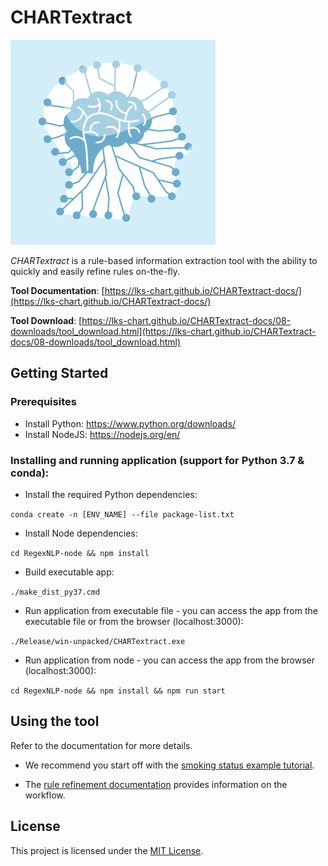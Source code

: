 # CHARTextract

![](./RegexNLP-node/icon.png)

*CHARTextract* is a rule-based information extraction tool with the ability to quickly and easily refine rules on-the-fly.

**Tool Documentation**: [https://lks-chart.github.io/CHARTextract-docs/](https://lks-chart.github.io/CHARTextract-docs/)

**Tool Download**: [https://lks-chart.github.io/CHARTextract-docs/08-downloads/tool_download.html](https://lks-chart.github.io/CHARTextract-docs/08-downloads/tool_download.html)


## Getting Started

### Prerequisites
- Install Python: https://www.python.org/downloads/
- Install NodeJS: https://nodejs.org/en/

### Installing and running application (support for Python 3.7 & conda):
- Install the required Python dependencies:

```conda create -n [ENV_NAME] --file package-list.txt```

- Install Node dependencies:

```cd RegexNLP-node && npm install```

- Build executable app:

```./make_dist_py37.cmd```

- Run application from executable file - you can access the app from the executable file or from the browser (localhost:3000):

`./Release/win-unpacked/CHARTextract.exe`


- Run application from node - you can access the app from the browser (localhost:3000):

```cd RegexNLP-node && npm install && npm run start```


## Using the tool

Refer to the documentation for more details.

- We recommend you start off with the [smoking status example tutorial](https://lks-chart.github.io/CHARTextract-docs/07-tutorials/02-smoking-variable-example.html).

- The [rule refinement documentation](https://lks-chart.github.io/CHARTextract-docs/05-rule-refinement/) provides information on the workflow.


## License

This project is licensed under the [MIT License](LICENSE).
